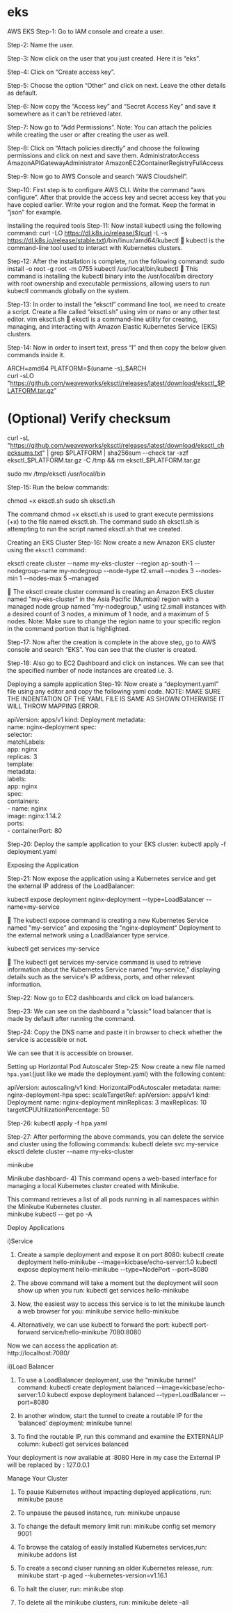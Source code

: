 # eks


AWS EKS
Step-1: Go to IAM console and create a user. 
  

Step-2: Name the user.
 


Step-3: Now click on the user that you just created. Here it is “eks”.
 


Step-4: Click on “Create access key”.
  

Step-5: Choose the option “Other” and click on next. Leave the other details as default.
 

Step-6: Now copy the “Access key” and “Secret Access Key” and save it somewhere as it can’t be retrieved later.

 


Step-7: Now go to “Add Permissions”. 
Note: You can attach the policies while creating the user or after creating the user as well.

 

Step-8: Click on “Attach policies directly” and choose the following permissions and click on next and save them.
AdministratorAccess
AmazonAPIGatewayAdministrator
AmazonEC2ContainerRegistryFullAccess 
 
 

Step-9: Now go to AWS Console and search “AWS Cloudshell”.

Step-10: First step is to configure AWS CLI. Write the command “aws configure”. After that provide the access key and secret access key that you have copied earlier. Write your region and the format. Keep the format in “json” for example.
 

Installing the required tools
Step-11: Now install kubectl using the following command:
curl -LO https://dl.k8s.io/release/$(curl -L -s https://dl.k8s.io/release/stable.txt)/bin/linux/amd64/kubectl
	kubectl is the command-line tool used to interact with Kubernetes clusters.
 
Step-12: After the installation is complete, run the following command:
sudo install -o root -g root -m 0755 kubectl /usr/local/bin/kubectl
	This command is installing the kubectl binary into the /usr/local/bin directory with root ownership and executable permissions, allowing users to run kubectl commands globally on the system.
 

Step-13: In order to install the “eksctl” command line tool, we need to create a script. Create a file called “eksctl.sh” using vim or nano or any other test editor.
vim eksctl.sh
	eksctl is a command-line utility for creating, managing, and interacting with Amazon Elastic Kubernetes Service (EKS) clusters.
 
Step-14: Now in order to insert text, press “I” and then copy the below given commands inside it.

ARCH=amd64 
PLATFORM=$(uname -s)_$ARCH  
curl -sLO "https://github.com/weaveworks/eksctl/releases/latest/download/eksctl_$PLATFORM.tar.gz"  

# (Optional) Verify checksum 
curl -sL "https://github.com/weaveworks/eksctl/releases/latest/download/eksctl_checksums.txt" | grep $PLATFORM | sha256sum --check  
tar -xzf eksctl_$PLATFORM.tar.gz -C /tmp && rm eksctl_$PLATFORM.tar.gz  

sudo mv /tmp/eksctl /usr/local/bin
 


Step-15: Run the below commands:

chmod +x eksctl.sh
sudo sh eksctl.sh

The command chmod +x eksctl.sh is used to grant execute permissions (+x) to the file named eksctl.sh.
The command sudo sh eksctl.sh is attempting to run the script named eksctl.sh that we created.
 

Creating an EKS Cluster
Step-16: Now create a new Amazon EKS cluster using the `eksctl` command:

eksctl create cluster --name my-eks-cluster --region ap-south-1 --nodegroup-name my-nodegroup --node-type t2.small --nodes 3 --nodes-min 1 --nodes-max 5 –managed

	The eksctl create cluster command is creating an Amazon EKS cluster named "my-eks-cluster" in the Asia Pacific (Mumbai) region with a managed node group named "my-nodegroup," using t2.small instances with a desired count of 3 nodes, a minimum of 1 node, and a maximum of 5 nodes.
Note: Make sure to change the region name to your specific region in the command portion that is highlighted.
 

Step-17: Now after the creation is complete in the above step, go to AWS console and search “EKS”. You can see that the cluster is created.
 

Step-18: Also go to EC2 Dashboard and click on instances. We can see that the specified number of node instances are created i.e. 3.
 

Deploying a sample application
Step-19: Now create a “deployment.yaml” file using any editor and copy the following yaml code.
NOTE: MAKE SURE THE INDENTATION OF THE YAML FILE IS SAME AS SHOWN OTHERWISE IT WILL THROW MAPPING ERROR.

apiVersion: apps/v1 
kind: Deployment 
metadata:   
   name: nginx-deployment 
spec:   
   selector:     
      matchLabels:       
        app: nginx   
    replicas: 3   
    template:     
      metadata:       
        labels:         
          app: nginx     
        spec:       
         containers:      
         - name: nginx         
         image: nginx:1.14.2         
         ports:         
           - containerPort: 80
 
 
Step-20: Deploy the sample application to your EKS cluster:
kubectl apply -f deployment.yaml
 
Exposing the Application

Step-21: Now expose the application using a Kubernetes service and get the external IP address of the LoadBalancer:

kubectl expose deployment nginx-deployment --type=LoadBalancer --name=my-service

	The kubectl expose command is creating a new Kubernetes Service named "my-service" and exposing the "nginx-deployment" Deployment to the external network using a LoadBalancer type service.

kubectl get services my-service

	The kubectl get services my-service command is used to retrieve information about the Kubernetes Service named "my-service," displaying details such as the service's IP address, ports, and other relevant information.
 

Step-22: Now go to EC2 dashboards and click on load balancers.
 

Step-23: We can see on the dashboard a “classic” load balancer that is made by default after running the command.
 
Step-24: Copy the DNS name and paste it in browser to check whether the service is accessible or not.
 
We can see that it is accessible on browser.
 

Setting up Horizontal Pod Autoscaler
Step-25: Now create a new file named `hpa.yaml`(just like we made the deployment.yaml) with the following content:

apiVersion: autoscaling/v1 kind: HorizontalPodAutoscaler metadata:   name: nginx-deployment-hpa spec:   scaleTargetRef:     apiVersion: apps/v1     kind: Deployment     name: nginx-deployment   minReplicas: 3   maxReplicas: 10   targetCPUUtilizationPercentage: 50
 
Step-26: 
kubectl apply -f hpa.yaml
 

Step-27: After performing the above commands, you can delete the service and cluster using the following commands:
kubectl delete svc my-service  
eksctl delete cluster --name my-eks-cluster



minikube

Minikube dashboard- 4)	This command opens a web-based interface for managing a local Kubernetes cluster created with Minikube. 

This command retrieves a list of all pods running in all namespaces within the Minikube Kubernetes cluster.  
minikube kubectl -- get po -A 



Deploy Applications 
 
i)Service 
1) Create a sample deployment and expose it on port 8080: 
kubectl create deployment hello-minikube --image=kicbase/echo-server:1.0
kubectl expose deployment hello-minikube --type=NodePort --port=8080 



2) The above command will take a moment but the deployment will soon show up when you run: 
     kubectl get services hello-minikube 
3) Now, the easiest way to access this service is to let the minikube launch a web browser for you: 
     minikube service hello-minikube



4) Alternatively, we can use kubectl to forward the port: 
kubectl port-forward service/hello-minikube 7080:8080 



Now we can access the application at:  
http://localhost:7080/



ii)Load Balancer 
1) To use a LoadBalancer deployment, use the “minikube tunnel” command: 
kubectl create deployment balanced --image=kicbase/echo-server:1.0 
kubectl expose deployment balanced --type=LoadBalancer --port=8080 



2) In another window, start the tunnel to create a routable IP for the ‘balanced’ deployment: 
minikube tunnel



3) To find the routable IP, run this command and examine the EXTERNALIP column:
 kubectl get services balanced



Your deployment is now available at <EXTERNAL-IP>:8080 
Here in my case the External IP will be replaced by : 127.0.0.1 



Manage Your Cluster 
1)	To pause Kubernetes without impacting deployed applications, run: 
minikube pause 
2)	To unpause the paused instance, run: 
minikube unpause 
3)	To change the default memory limit run: 
minikube config set memory 9001



4)	To browse the catalog of easily installed Kubernetes services,run: 
minikube addons list


5)	To create a second cluser running an older Kubernetes release, run: 
minikube start -p aged --kubernetes-version=v1.16.1
6)	To halt the cluser, run: 
minikube stop
7) To delete all the minikube clusters, run: 
minikube delete –all




